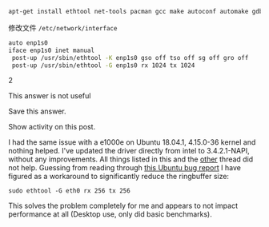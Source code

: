 
```bash
apt-get install ethtool net-tools pacman gcc make autoconf automake gdb tree pve-headers-$(uname -r) pve-kernel-$(uname -r) linux-libc-dev-amd64-cross pve-kernel-libc-dev
```

修改文件 ```/etc/network/interface```

```bash
auto enp1s0
iface enp1s0 inet manual
 post-up /usr/sbin/ethtool -K enp1s0 gso off tso off sg off gro off
 post-up /usr/sbin/ethtool -G enp1s0 rx 1024 tx 1024

```

2

This answer is not useful

Save this answer.

[](chrome-extension://hajanaajapkhaabfcofdjgjnlgkdkknm/posts/934146/timeline)

Show activity on this post.

I had the same issue with a e1000e on Ubuntu 18.04.1, 4.15.0-36 kernel and nothing helped. I've updated the driver directly from intel to 3.4.2.1-NAPI, without any improvements. All things listed in this and the [other](https://serverfault.com/questions/616485/e1000e-reset-adapter-unexpectedly-detected-hardware-unit-hang) thread did not help. Guessing from reading through [this Ubuntu bug report](https://bugs.launchpad.net/ubuntu/+source/linux/+bug/1766377) I have figured as a workaround to significantly reduce the ringbuffer size:

```
sudo ethtool -G eth0 rx 256 tx 256
```

This solves the problem completely for me and appears to not impact performance at all (Desktop use, only did basic benchmarks).
